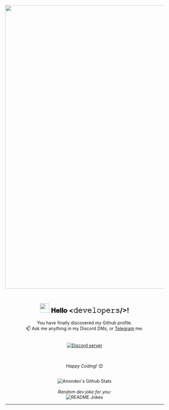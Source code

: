 
<div align="center">
<img src="https://i.imgur.com/z0rHt7H.png" width="900px">
<br><br>
  
  
<h2><img src="https://i.imgur.com/WGZ79wF.gif" width="30px" height="30px"> 𝐇𝐞𝐥𝐥𝐨 <𝚍𝚎𝚟𝚎𝚕𝚘𝚙𝚎𝚛𝚜/>!</h2>
</div>


<div align="center">

You have finally discovered my Github profile. <br>
📫 Ask me anything in my Discord DMs, or [Telegram](https://t.me/zzzzyuan_n) me.

<!--a href='https://ko-fi.com/J3J72WPRC' target='_blank'><img height='36' style='border:0px;height:36px;' src='https://cdn.ko-fi.com/cdn/kofi2.png?v=2' border='0' alt='Buy Me a Coffee at ko-fi.com' /></a-->
<br>
 <a href="https://discord.gg/q3qK4dZuRe" target="_blank">
    <img src="https://img.shields.io/badge/Discord-ZepDev%20Support%20server-7289da?style=for-the-badge&logo=discord" alt="Discord server">
  </a>

<br><br>
<i>Happy Coding!</i> 😊
<br><br>
</div>

<div align="center">

<img align="center" src="https://github-readme-stats.vercel.app/api?username=zephyr-developer&include_all_commits=true&count_private=false&show_icons=true&line_height=20&title_color=74a0ad&icon_color=74a0ad&text_color=D3D3D3&bg_color=043654" alt="Anondev's Github Stats">

</br>
</br>
<i>Random dev joke for you:</i><br>
<img align="center" src="https://readme-jokes.vercel.app/api?theme=prussian" alt="README Jokes">

<!--![](https://komarev.com/ghpvc/?username=anondev-sudo&color=blue)-->
[](https://komarev.com/ghpvc/?username=zephyr-developer&color=blue)

---


</div>


<!--
**zephyr-sudo** is a ✨ _special_ ✨ repository because its `README.md` (this file) appears on your GitHub profile.

Here are some ideas to get you started:

- 🔭 I’m currently working on ...
- 🌱 I’m currently learning ...
- 👯 I’m looking to collaborate on ...
- 🤔 I’m looking for help with ...
- 💬 Ask me about ...
- 📫 How to reach me: ...
- 😄 Pronouns: ...
- ⚡ Fun fact: ...
-->
